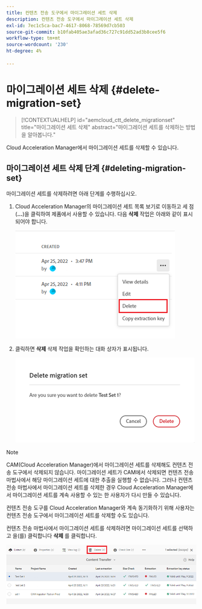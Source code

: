 ```yaml
---
title: 컨텐츠 전송 도구에서 마이그레이션 세트 삭제
description: 컨텐츠 전송 도구에서 마이그레이션 세트 삭제
exl-id: 7ec1c5ca-bac7-4617-8068-78569d7cb503
source-git-commit: b10fab405ae3afad36c727c91dd52ad3b8cee5f6
workflow-type: tm+mt
source-wordcount: '230'
ht-degree: 4%

---
```


# 마이그레이션 세트 삭제 {#delete-migration-set}

>[!CONTEXTUALHELP]
>id="aemcloud_ctt_delete_migrationset"
>title="마이그레이션 세트 삭제"
>abstract="마이그레이션 세트를 삭제하는 방법을 알아봅니다."

Cloud Acceleration Manager에서 마이그레이션 세트를 삭제할 수 있습니다.

## 마이그레이션 세트 삭제 단계 {#deleting-migration-set}

마이그레이션 세트를 삭제하려면 아래 단계를 수행하십시오.

1. Cloud Acceleration Manager의 마이그레이션 세트 목록 보기로 이동하고 세 점(**...**)을 클릭하여 제품에서 사용할 수 있습니다. 다음 **삭제** 작업은 아래와 같이 표시되어야 합니다.

   ![이미지](/help/journey-migration/content-transfer-tool/assets-ctt/migration-delete1.png)

1. 클릭하면 **삭제** 삭제 작업을 확인하는 대화 상자가 표시됩니다.

   ![이미지](/help/journey-migration/content-transfer-tool/assets-ctt/migration-delete2.png)

>[!NOTE]
>
>CAM(Cloud Acceleration Manager)에서 마이그레이션 세트를 삭제해도 컨텐츠 전송 도구에서 삭제되지 않습니다. 마이그레이션 세트가 CAM에서 삭제되면 컨텐츠 전송 마법사에서 해당 마이그레이션 세트에 대한 추출을 실행할 수 없습니다. 그러나 컨텐츠 전송 마법사에서 마이그레이션 세트를 삭제한 경우 Cloud Acceleration Manager에서 마이그레이션 세트를 계속 사용할 수 있는 한 사용자가 다시 만들 수 있습니다.
>
>컨텐츠 전송 도구를 Cloud Acceleration Manager와 계속 동기화하기 위해 사용자는 컨텐츠 전송 도구에서 마이그레이션 세트를 삭제할 수도 있습니다.

컨텐츠 전송 마법사에서 마이그레이션 세트를 삭제하려면 마이그레이션 세트를 선택하고 을(를) 클릭합니다 **삭제** 를 클릭합니다.

![이미지](/help/journey-migration/content-transfer-tool/assets-ctt/cttcam27.png)
